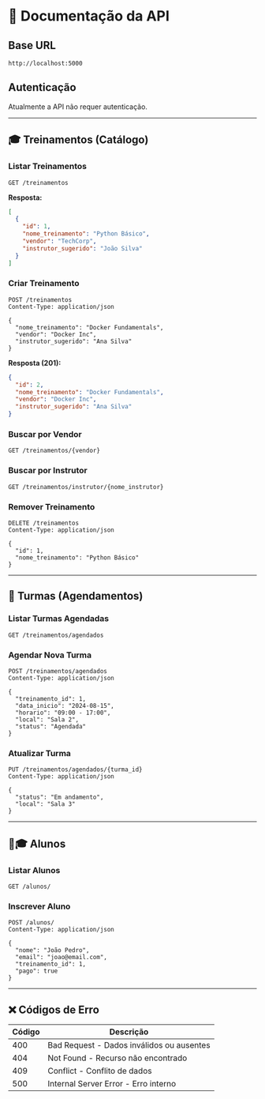# 📖 Documentação da API

## Base URL
```
http://localhost:5000
```

## Autenticação
Atualmente a API não requer autenticação.

---

## 🎓 Treinamentos (Catálogo)

### Listar Treinamentos
```http
GET /treinamentos
```

**Resposta:**
```json
[
  {
    "id": 1,
    "nome_treinamento": "Python Básico",
    "vendor": "TechCorp",
    "instrutor_sugerido": "João Silva"
  }
]
```

### Criar Treinamento
```http
POST /treinamentos
Content-Type: application/json

{
  "nome_treinamento": "Docker Fundamentals",
  "vendor": "Docker Inc",
  "instrutor_sugerido": "Ana Silva"
}
```

**Resposta (201):**
```json
{
  "id": 2,
  "nome_treinamento": "Docker Fundamentals",
  "vendor": "Docker Inc",
  "instrutor_sugerido": "Ana Silva"
}
```

### Buscar por Vendor
```http
GET /treinamentos/{vendor}
```

### Buscar por Instrutor
```http
GET /treinamentos/instrutor/{nome_instrutor}
```

### Remover Treinamento
```http
DELETE /treinamentos
Content-Type: application/json

{
  "id": 1,
  "nome_treinamento": "Python Básico"
}
```

---

## 📅 Turmas (Agendamentos)

### Listar Turmas Agendadas
```http
GET /treinamentos/agendados
```

### Agendar Nova Turma
```http
POST /treinamentos/agendados
Content-Type: application/json

{
  "treinamento_id": 1,
  "data_inicio": "2024-08-15",
  "horario": "09:00 - 17:00",
  "local": "Sala 2",
  "status": "Agendada"
}
```

### Atualizar Turma
```http
PUT /treinamentos/agendados/{turma_id}
Content-Type: application/json

{
  "status": "Em andamento",
  "local": "Sala 3"
}
```

---

## 👨🎓 Alunos

### Listar Alunos
```http
GET /alunos/
```

### Inscrever Aluno
```http
POST /alunos/
Content-Type: application/json

{
  "nome": "João Pedro",
  "email": "joao@email.com",
  "treinamento_id": 1,
  "pago": true
}
```

---

## ❌ Códigos de Erro

| Código | Descrição |
|--------|-----------|
| 400 | Bad Request - Dados inválidos ou ausentes |
| 404 | Not Found - Recurso não encontrado |
| 409 | Conflict - Conflito de dados |
| 500 | Internal Server Error - Erro interno |
